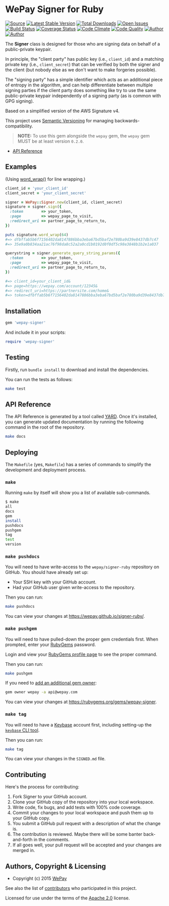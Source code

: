 # WePay Signer for Ruby

[![Source](http://img.shields.io/badge/source-wepay/signer–ruby-blue.svg?style=flat-square)](https://github.com/wepay/signer-ruby)
[![Latest Stable Version](https://img.shields.io/gem/v/wepay-signer.svg?style=flat-square)](https://rubygems.org/gems/wepay-signer)
[![Total Downloads](https://img.shields.io/gem/dt/wepay-signer.svg?style=flat-square)](https://rubygems.org/gems/wepay-signer)
[![Open Issues](http://img.shields.io/github/issues/wepay/signer-ruby.svg?style=flat-square)](https://github.com/wepay/signer-ruby/issues)
[![Build Status](http://img.shields.io/travis/wepay/signer-ruby/master.svg?style=flat-square)](https://travis-ci.org/wepay/signer-ruby)
[![Coverage Status](http://img.shields.io/coveralls/wepay/signer-ruby/master.svg?style=flat-square)](https://coveralls.io/r/wepay/signer-ruby?branch=master)
[![Code Climate](http://img.shields.io/codeclimate/github/wepay/signer-ruby.svg?style=flat-square)](https://codeclimate.com/github/wepay/signer-ruby)
[![Code Quality](http://img.shields.io/scrutinizer/g/wepay/signer-ruby.svg?style=flat-square)](https://scrutinizer-ci.com/g/wepay/signer-ruby)
[![Author](http://img.shields.io/badge/author-@biplap–sarkar-blue.svg?style=flat-square)](https://github.com/biplap-sarkar)
[![Author](http://img.shields.io/badge/author-@skyzyx-blue.svg?style=flat-square)](https://github.com/skyzyx)

The **Signer** class is designed for those who are signing data on behalf of a public-private keypair.

In principle, the "client party" has public key (i.e., `client_id`) and a matching private key (i.e., `client_secret`) that can be verified by both the signer and the client (but nobody else as we don't want to make forgeries possible).

The "signing party" has a simple identifier which acts as an additional piece of entropy in the algorithm, and can help differentiate between multiple signing parties if the client party does something like try to use the same public-private keypair independently of a signing party (as is common with GPG signing).

Based on a simplified version of the AWS Signature v4.

This project uses [Semantic Versioning](http://semver.org) for managing backwards-compatibility.

> **NOTE:** To use this gem alongside the `wepay` gem, the `wepay` gem MUST be at least version `0.2.0`.

* [API Reference](https://wepay.github.io/signer-ruby/)

## Examples

(Using [word_wrap()](https://gist.github.com/js-coder/3581285) for line wrapping.)

```ruby
client_id = 'your_client_id'
client_secret = 'your_client_secret'

signer = WePay::Signer.new(client_id, client_secret)
signature = signer.sign({
  :token        => your_token,
  :page         => wepay_page_to_visit,
  :redirect_uri => partner_page_to_return_to,
})

puts signature.word_wrap(64)
#=> dfbffab5b6f7156402da8147886bba3eba67bd5baf2e780ba9d39e8437db7c47
#=> 35e9a0b834aa21ac76f98da8c52a2a0cd1b0192d0f0df5c98e3848b1b2e1a037

querystring = signer.generate_query_string_params({
  :token        => your_token,
  :page         => wepay_page_to_visit,
  :redirect_uri => partner_page_to_return_to,
})

#=> client_id=your_client_id&
#=> page=https://wepay.com/account/12345&
#=> redirect_uri=https://partnersite.com/home&
#=> token=dfbffab5b6f7156402da8147886bba3eba67bd5baf2e780ba9d39e8437db7c47...
```

## Installation

```ruby
gem 'wepay-signer'
```

And include it in your scripts:

```ruby
require 'wepay-signer'
```


## Testing

Firstly, run `bundle install` to download and install the dependencies.

You can run the tests as follows:

```bash
make test
```


## API Reference

The API Reference is generated by a tool called [YARD](http://yardoc.org). Once it's installed, you can generate
updated documentation by running the following command in the root of the repository.

```bash
make docs
```


## Deploying
The `Makefile` (yes, `Makefile`) has a series of commands to simplify the development and deployment process.

### `make`

Running `make` by itself will show you a list of available sub-commands.

```bash
$ make
all
docs
gem
install
pushdocs
pushgem
tag
test
version
```

### `make pushdocs`
You will need to have write-access to the `wepay/signer-ruby` repository on GitHub. You should have already set up:

* Your SSH key with your GitHub account.
* Had your GitHub user given write-access to the repository.

Then you can run:

```bash
make pushdocs
```

You can view your changes at <https://wepay.github.io/signer-ruby/>.

### `make pushgem`
You will need to have pulled-down the proper gem credentials first. When prompted, enter your
[RubyGems](http://rubygems.org) password.

Login and view your [RubyGems profile page](https://rubygems.org/profile/edit) to see the proper command.

Then you can run:

```bash
make pushgem
```

If you need to [add an additional gem owner](https://stackoverflow.com/questions/8487218/how-to-add-more-owners-to-a-gem-in-rubygem):

```bash
gem owner wepay -a api@wepay.com
```

You can view your changes at <https://rubygems.org/gems/wepay-signer>.

### `make tag`
You will need to have a [Keybase](https://keybase.io) account first, including setting-up the
[`keybase` CLI tool](https://keybase.io/docs/command_line/prerequisites).

Then you can run:

```bash
make tag
```

You can view your changes in the `SIGNED.md` file.


## Contributing
Here's the process for contributing:

1. Fork Signer to your GitHub account.
2. Clone your GitHub copy of the repository into your local workspace.
3. Write code, fix bugs, and add tests with 100% code coverage.
4. Commit your changes to your local workspace and push them up to your GitHub copy.
5. You submit a GitHub pull request with a description of what the change is.
6. The contribution is reviewed. Maybe there will be some banter back-and-forth in the comments.
7. If all goes well, your pull request will be accepted and your changes are merged in.


## Authors, Copyright & Licensing

* Copyright (c) 2015 [WePay](http://wepay.com)

See also the list of [contributors](https://github.com/wepay/signer-ruby/graphs/contributors) who participated in this project.

Licensed for use under the terms of the [Apache 2.0] license.

  [Apache 2.0]: http://opensource.org/licenses/Apache-2.0
